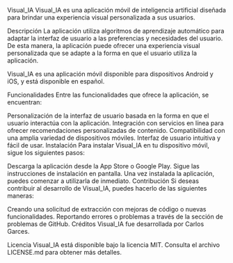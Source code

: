 Visual_IA
Visual_IA es una aplicación móvil de inteligencia artificial diseñada para brindar una experiencia visual personalizada a sus usuarios.

Descripción
La aplicación utiliza algoritmos de aprendizaje automático para adaptar la interfaz de usuario a las preferencias y necesidades del usuario. De esta manera, la aplicación puede ofrecer una experiencia visual personalizada que se adapte a la forma en que el usuario utiliza la aplicación.

Visual_IA es una aplicación móvil disponible para dispositivos Android y iOS, y está disponible en español.

Funcionalidades
Entre las funcionalidades que ofrece la aplicación, se encuentran:

Personalización de la interfaz de usuario basada en la forma en que el usuario interactúa con la aplicación.
Integración con servicios en línea para ofrecer recomendaciones personalizadas de contenido.
Compatibilidad con una amplia variedad de dispositivos móviles.
Interfaz de usuario intuitiva y fácil de usar.
Instalación
Para instalar Visual_IA en tu dispositivo móvil, sigue los siguientes pasos:

Descarga la aplicación desde la App Store o Google Play.
Sigue las instrucciones de instalación en pantalla.
Una vez instalada la aplicación, puedes comenzar a utilizarla de inmediato.
Contribución
Si deseas contribuir al desarrollo de Visual_IA, puedes hacerlo de las siguientes maneras:

Creando una solicitud de extracción con mejoras de código o nuevas funcionalidades.
Reportando errores o problemas a través de la sección de problemas de GitHub.
Créditos
Visual_IA fue desarrollada por Carlos Garces.

Licencia
Visual_IA está disponible bajo la licencia MIT. Consulta el archivo LICENSE.md para obtener más detalles.
